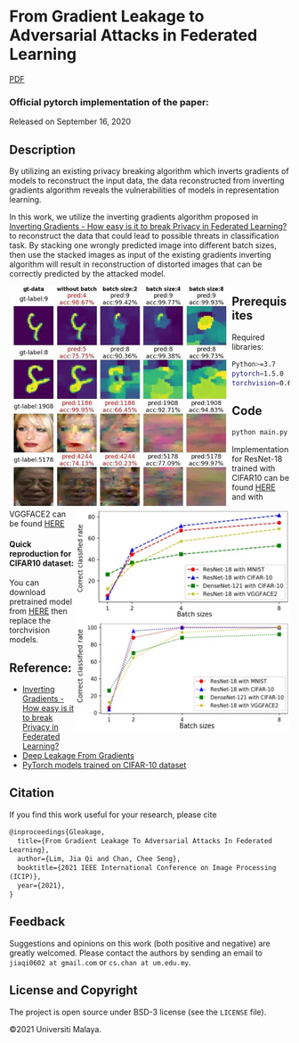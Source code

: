 # From Gradient Leakage to Adversarial Attacks in Federated Learning

[PDF](https://ieeexplore.ieee.org/document/9506589)

### Official pytorch implementation of the paper: 

Released on September 16, 2020

## Description

By utilizing an existing privacy
breaking algorithm which inverts gradients of models to reconstruct the input data, the data reconstructed from inverting gradients algorithm reveals the vulnerabilities of models in representation learning.

In this work, we utilize the inverting gradients algorithm proposed in [Inverting Gradients - How easy is it to break Privacy in Federated Learning?](https://arxiv.org/pdf/2003.14053.pdf) to reconstruct the data that could lead to possible threats in classification task. By stacking one wrongly predicted image into different batch sizes, then use the stacked images as input of the existing gradients inverting algorithm will result in reconstruction of distorted images that can be correctly predicted by the attacked model.

<p align="center">
  <img src="https://raw.githubusercontent.com/Jiaqi0602/adversarial-attack-from-leakage/main/image/rec_output.JPG" width="400" height="400" align="left"/>
  <img src="https://raw.githubusercontent.com/Jiaqi0602/adversarial-attack-from-leakage/main/image/graph1.jpg" height="200" width="385" align="right"/>
  <img src="https://raw.githubusercontent.com/Jiaqi0602/adversarial-attack-from-leakage/main/image/graph2.jpg" height="200" width="385" align="right"/>
</p>

## Prerequisites
Required libraries:
```bash
Python>=3.7
pytorch=1.5.0
torchvision=0.6.0
```
## Code
```python
python main.py --model "resnet18" --data "cifar10" stack_size 4 -ls 1001,770,123 --save True --gpu True
```

Implementation for ResNet-18 trained with CIFAR10 can be found [HERE](https://github.com/Jiaqi0602/adversarial-attack-from-leakage/blob/main/demo%20-%20CIFAR10.ipynb) and with VGGFACE2 can be found [HERE](https://github.com/Jiaqi0602/adversarial-attack-from-leakage/blob/main/demo%20-%20VGGFACE2.ipynb)

#### Quick reproduction for CIFAR10 dataset: 
You can download pretrained model from [HERE](https://github.com/huyvnphan/PyTorch_CIFAR10) then replace the torchvision models.


## Reference: 
- [Inverting Gradients - How easy is it to break Privacy in Federated Learning?](https://github.com/JonasGeiping/invertinggradients)
- [Deep Leakage From Gradients](https://github.com/mit-han-lab/dlg) 
- [PyTorch models trained on CIFAR-10 dataset](https://github.com/huyvnphan/PyTorch_CIFAR10)


## Citation
If you find this work useful for your research, please cite
```
@inproceedings{Gleakage,
  title={From Gradient Leakage To Adversarial Attacks In Federated Learning},
  author={Lim, Jia Qi and Chan, Chee Seng},
  booktitle={2021 IEEE International Conference on Image Processing (ICIP)},
  year={2021},
}
```

## Feedback
Suggestions and opinions on this work (both positive and negative) are greatly welcomed. Please contact the authors by sending an email to
`jiaqi0602 at gmail.com` or `cs.chan at um.edu.my`.

## License and Copyright
The project is open source under BSD-3 license (see the ``` LICENSE ``` file).

&#169;2021 Universiti Malaya.

